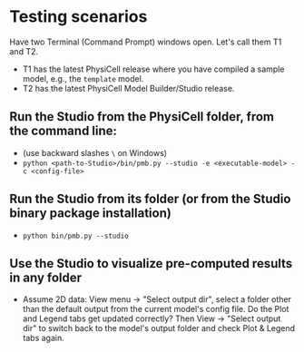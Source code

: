 # Testing scenarios

Have two Terminal (Command Prompt) windows open. Let's call them T1 and T2. 
* T1 has the latest PhysiCell release where you have compiled a sample model, e.g., the `template` model.
* T2 has the latest PhysiCell Model Builder/Studio release.

## Run the Studio from the PhysiCell folder, from the command line:
* (use backward slashes `\` on Windows)
* `python <path-to-Studio>/bin/pmb.py --studio -e <executable-model> -c <config-file>`

## Run the Studio from its folder (or from the Studio binary package installation)
* `python bin/pmb.py --studio`

## Use the Studio to visualize pre-computed results in any folder

* Assume 2D data: View menu -> "Select output dir", select a folder other than the default output from the current model's config file. Do the Plot and Legend tabs get updated correctly? Then View -> "Select output dir" to switch back to the model's output folder and check Plot & Legend tabs again.

